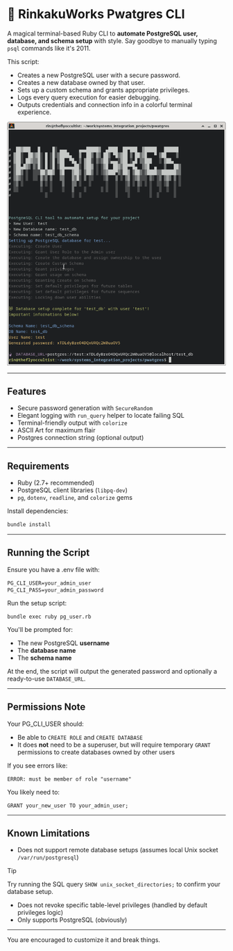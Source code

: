 # 🐘 RinkakuWorks Pwatgres CLI

A magical terminal-based Ruby CLI to **automate PostgreSQL user, database, and schema setup** with style. Say goodbye to manually typing `psql` commands like it's 2011.

This script:
- Creates a new PostgreSQL user with a secure password.
- Creates a new database owned by that user.
- Sets up a custom schema and grants appropriate privileges.
- Logs every query execution for easier debugging.
- Outputs credentials and connection info in a colorful terminal experience.

![CLI screenshot](images/preview.png)

---

## Features

- Secure password generation with `SecureRandom`
- Elegant logging with `run_query` helper to locate failing SQL
- Terminal-friendly output with `colorize`
- ASCII Art for maximum flair
- Postgres connection string (optional output)

---

## Requirements

- Ruby (2.7+ recommended)
- PostgreSQL client libraries (`libpq-dev`)
- `pg`, `dotenv`, `readline`, and `colorize` gems

Install dependencies:

```bash
bundle install
```

---

## Running the Script

Ensure you have a .env file with:

```
PG_CLI_USER=your_admin_user
PG_CLI_PASS=your_admin_password
```

Run the setup script:

```
bundle exec ruby pg_user.rb
```

You'll be prompted for:

- The new PostgreSQL **username**
- The **database name**
- The **schema name**

At the end, the script will output the generated password and optionally a ready-to-use `DATABASE_URL`.

---

## Permissions Note

Your PG_CLI_USER should:

- Be able to `CREATE ROLE` and `CREATE DATABASE`
- It does **not** need to be a superuser, but will require temporary `GRANT` permissions to create databases owned by other users

If you see errors like:

```
ERROR: must be member of role "username"
```

You likely need to:

```
GRANT your_new_user TO your_admin_user;
```

---

## Known Limitations

- Does not support remote database setups (assumes local Unix socket `/var/run/postgresql`)
> [!TIP]
> Try running the SQL query `SHOW unix_socket_directories;` to confirm your database setup.
- Does not revoke specific table-level privileges (handled by default privileges logic)
- Only supports PostgreSQL (obviously)

---

You are encouraged to customize it and break things.
